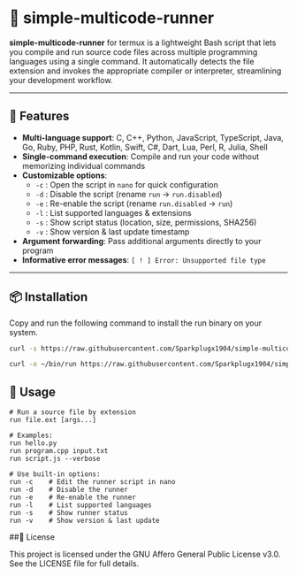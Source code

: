 # 🚀 simple-multicode-runner

**simple-multicode-runner** for termux is a lightweight Bash script that lets you compile and run source code files across multiple programming languages using a single command. It automatically detects the file extension and invokes the appropriate compiler or interpreter, streamlining your development workflow.

---

## 🧰 Features

- **Multi-language support**: C, C++, Python, JavaScript, TypeScript, Java, Go, Ruby, PHP, Rust, Kotlin, Swift, C#, Dart, Lua, Perl, R, Julia, Shell  
- **Single-command execution**: Compile and run your code without memorizing individual commands  
- **Customizable options**:
  - `-c` : Open the script in `nano` for quick configuration  
  - `-d` : Disable the script (rename `run` → `run.disabled`)  
  - `-e` : Re-enable the script (rename `run.disabled` → `run`)  
  - `-l` : List supported languages & extensions  
  - `-s` : Show script status (location, size, permissions, SHA256)  
  - `-v` : Show version & last update timestamp  
- **Argument forwarding**: Pass additional arguments directly to your program  
- **Informative error messages**: `[ ! ] Error: Unsupported file type`

---

## 📦 Installation
Copy and run the following command to install the run binary on your system.
```bash
curl -s https://raw.githubusercontent.com/Sparkplugx1904/simple-multicode-runner/main/run.sh -o ~/bin/run && chmod +x ~/bin/run
```
```bash
curl -o ~/bin/run https://raw.githubusercontent.com/Sparkplugx1904/simple-multicode-runner/main/run-exp.sh -o ~/bin/run && chmod +x 
```
## 🧪 Usage
```
# Run a source file by extension
run file.ext [args...]

# Examples:
run hello.py
run program.cpp input.txt
run script.js --verbose

# Use built-in options:
run -c    # Edit the runner script in nano
run -d    # Disable the runner
run -e    # Re-enable the runner
run -l    # List supported languages
run -s    # Show runner status
run -v    # Show version & last update
```
##📄 License

This project is licensed under the GNU Affero General Public License v3.0.
See the LICENSE file for full details.
